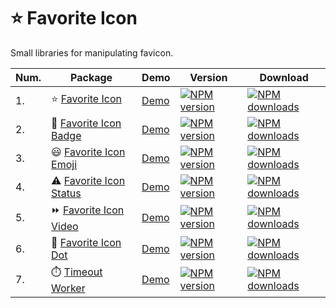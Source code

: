 ⭐ Favorite Icon
=============

Small libraries for manipulating favicon.

| Num. | Package        | Demo           | Version   | Download |
| ---- | -------------- | -------------- | ------- | ------ |
| 1. | ⭐ [Favorite Icon](./packages/favorite-icon) | [Demo](https://favorite-icon.github.io/favorite-icon/examples/index.html) | [![NPM version](https://img.shields.io/npm/v/favorite-icon.svg?style=flat)](https://www.npmjs.com/package/favorite-icon) | [![NPM downloads](https://img.shields.io/npm/dm/favorite-icon.svg?style=flat)](https://www.npmjs.com/package/favorite-icon) |
| 2. | 📛 [Favorite Icon Badge](./packages/favorite-icon-badge)| [Demo](https://favorite-icon.github.io/favorite-icon/examples/badge.html) | [![NPM version](https://img.shields.io/npm/v/favorite-icon-badge.svg?style=flat)](https://www.npmjs.com/package/favorite-icon-badge) | [![NPM downloads](https://img.shields.io/npm/dm/favorite-icon-badge.svg?style=flat)](https://www.npmjs.com/package/favorite-icon-badge) |
| 3. | 😃 [Favorite Icon Emoji](./packages/favorite-icon-emoji) | [Demo](https://favorite-icon.github.io/favorite-icon/examples/emoji.html) | [![NPM version](https://img.shields.io/npm/v/favorite-icon-emoji.svg?style=flat)](https://www.npmjs.com/package/favorite-icon-emoji) | [![NPM downloads](https://img.shields.io/npm/dm/favorite-icon-emoji.svg?style=flat)](https://www.npmjs.com/package/favorite-icon-emoji) |
| 4. | ⚠️ [Favorite Icon Status](./packages/favorite-icon-status) | [Demo](https://favorite-icon.github.io/favorite-icon/examples/status.html) | [![NPM version](https://img.shields.io/npm/v/favorite-icon-status.svg?style=flat)](https://www.npmjs.com/package/favorite-icon-status) | [![NPM downloads](https://img.shields.io/npm/dm/favorite-icon-status.svg?style=flat)](https://www.npmjs.com/package/favorite-icon-status) |
| 5. | ⏩ [Favorite Icon Video](./packages/favorite-icon-video) | [Demo](https://favorite-icon.github.io/favorite-icon/examples/video.html) | [![NPM version](https://img.shields.io/npm/v/favorite-icon-video.svg?style=flat)](https://www.npmjs.com/package/favorite-icon-video) | [![NPM downloads](https://img.shields.io/npm/dm/favorite-icon-video.svg?style=flat)](https://www.npmjs.com/package/favorite-icon-video) |
| 6. | 🔴 [Favorite Icon Dot](./packages/favorite-icon-dot) | [Demo](https://favorite-icon.github.io/favorite-icon/examples/dot.html) | [![NPM version](https://img.shields.io/npm/v/favorite-icon-dot.svg?style=flat)](https://www.npmjs.com/package/favorite-icon-dot) | [![NPM downloads](https://img.shields.io/npm/dm/favorite-icon-dot.svg?style=flat)](https://www.npmjs.com/package/favorite-icon-dot) |
| 7. | ⏱️ [Timeout Worker](./packages/timeout-worker) | [Demo](https://favorite-icon.github.io/favorite-icon/examples/blinking-dot.html) | [![NPM version](https://img.shields.io/npm/v/timeout-worker.svg?style=flat)](https://www.npmjs.com/package/timeout-worker) | [![NPM downloads](https://img.shields.io/npm/dm/timeout-worker.svg?style=flat)](https://www.npmjs.com/package/timeout-worker) |

